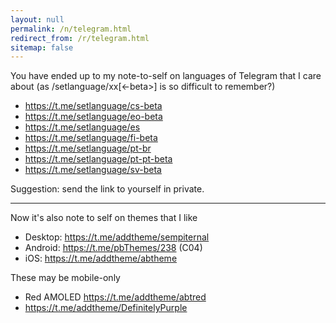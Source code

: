 ```yaml
---
layout: null
permalink: /n/telegram.html
redirect_from: /r/telegram.html
sitemap: false
---
```


You have ended up to my note-to-self on languages of Telegram that I care
about (as /setlanguage/xx[<-beta>] is so difficult to remember?)

* https://t.me/setlanguage/cs-beta
* https://t.me/setlanguage/eo-beta
* https://t.me/setlanguage/es
* https://t.me/setlanguage/fi-beta
* https://t.me/setlanguage/pt-br
* https://t.me/setlanguage/pt-pt-beta
* https://t.me/setlanguage/sv-beta

Suggestion: send the link to yourself in private.

* * * * *

Now it's also note to self on themes that I like

* Desktop: https://t.me/addtheme/sempiternal
* Android: https://t.me/pbThemes/238 (C04)
* iOS: https://t.me/addtheme/abtheme

These may be mobile-only

* Red AMOLED https://t.me/addtheme/abtred
* https://t.me/addtheme/DefinitelyPurple
